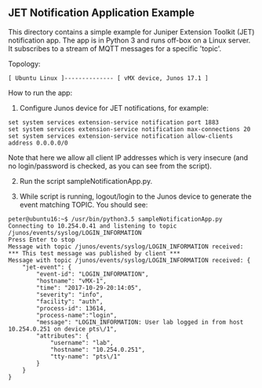 ## JET Notification Application Example

This directory contains a simple example for Juniper Extension Toolkit (JET) notification app. 
The app is in Python 3 and runs off-box on a Linux server. It subscribes to a stream of MQTT messages for a specific 'topic'.

Topology:
```
[ Ubuntu Linux ]-------------- [ vMX device, Junos 17.1 ]
```

How to run the app:

1) Configure Junos device for JET notifications, for example:
```
set system services extension-service notification port 1883
set system services extension-service notification max-connections 20
set system services extension-service notification allow-clients address 0.0.0.0/0
```
Note that here we allow all client IP addresses which is very insecure 
(and no login/password is checked, as you can see from the script).

2) Run the script sampleNotificationApp.py.

3) While script is running, logout/login to the Junos device to generate the event matching TOPIC. You should see:
```
peter@ubuntu16:~$ /usr/bin/python3.5 sampleNotificationApp.py
Connecting to 10.254.0.41 and listening to topic /junos/events/syslog/LOGIN_INFORMATION
Press Enter to stop
Message with topic /junos/events/syslog/LOGIN_INFORMATION received: *** This test message was published by client ***
Message with topic /junos/events/syslog/LOGIN_INFORMATION received: {
    "jet-event": {
        "event-id": "LOGIN_INFORMATION",
        "hostname": "vMX-1",
        "time": "2017-10-29-20:14:05",
        "severity": "info",
        "facility": "auth",
        "process-id": 13614,
        "process-name":"login",
        "message": "LOGIN_INFORMATION: User lab logged in from host 10.254.0.251 on device pts\/1",
        "attributes": {
            "username": "lab",
            "hostname": "10.254.0.251",
            "tty-name": "pts\/1"
        }
    }
}
```
